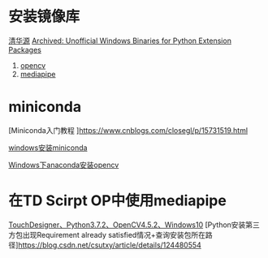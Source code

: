 # 安装镜像库
[清华源](https://pypi.org/)
[Archived: Unofficial Windows Binaries for Python Extension Packages](https://www.lfd.uci.edu/~gohlke/pythonlibs/#opencv)
1. [opencv](https://3water.com/article/7ODQ57MzUu)
2. [mediapipe](https://blog.csdn.net/weixin_43750820/article/details/123120233)

# miniconda
[Miniconda入门教程 ]https://www.cnblogs.com/closegl/p/15731519.html

[windows安装miniconda](https://blog.csdn.net/weixin_54227557/article/details/124821410)

[Windows下anaconda安装opencv](https://blog.csdn.net/weixin_42769131/article/details/84846194?spm=1001.2101.3001.6650.4&utm_medium=distribute.pc_relevant.none-task-blog-2%7Edefault%7ECTRLIST%7ERate-4-84846194-blog-89382847.pc_relevant_aa_2&depth_1-utm_source=distribute.pc_relevant.none-task-blog-2%7Edefault%7ECTRLIST%7ERate-4-84846194-blog-89382847.pc_relevant_aa_2&utm_relevant_index=4)

# 在TD Scirpt OP中使用mediapipe
[TouchDesigner、Python3.7.2、OpenCV4.5.2、Windows10](https://qiita.com/SatoshiGachiFujimoto/items/f39754eb66dae1b2cf97)
[Python安装第三方包出现Requirement already satisfied情况+查询安装包所在路径]https://blog.csdn.net/csutxy/article/details/124480554
